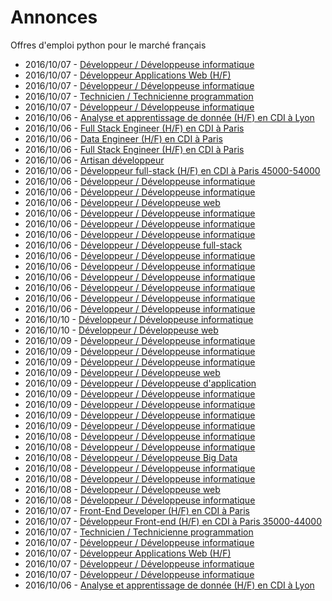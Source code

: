 # Annonces

Offres d'emploi python pour le marché français

* 2016/10/07 - [Développeur / Développeuse informatique](http://www.pyjobs.fr/jobs/details/3698/developpeur-developpeuse-informatique "Développeur / Développeuse informatique")
* 2016/10/07 - [Développeur Applications Web (H/F)](http://www.pyjobs.fr/jobs/details/3708/developpeur-applications-web-h-f "Développeur Applications Web (H/F)")
* 2016/10/07 - [Développeur / Développeuse informatique](http://www.pyjobs.fr/jobs/details/3699/developpeur-developpeuse-informatique "Développeur / Développeuse informatique")
* 2016/10/07 - [Technicien / Technicienne programmation](http://www.pyjobs.fr/jobs/details/3704/technicien-technicienne-programmation "Technicien / Technicienne programmation")
* 2016/10/07 - [Développeur / Développeuse informatique](http://www.pyjobs.fr/jobs/details/3709/developpeur-developpeuse-informatique "Développeur / Développeuse informatique")
* 2016/10/06 - [Analyse et apprentissage de donnée (H/F) en CDI à Lyon](http://www.pyjobs.fr/jobs/details/3696/analyse-et-apprentissage-de-donnee-h-f-en-cdi-a-lyon "Analyse et apprentissage de donnée (H/F) en CDI à Lyon")
* 2016/10/06 - [Full Stack Engineer (H/F) en CDI à Paris](http://www.pyjobs.fr/jobs/details/3688/full-stack-engineer-h-f-en-cdi-a-paris "Full Stack Engineer (H/F) en CDI à Paris")
* 2016/10/06 - [Data Engineer (H/F) en CDI à Paris](http://www.pyjobs.fr/jobs/details/3690/data-engineer-h-f-en-cdi-a-paris "Data Engineer (H/F) en CDI à Paris")
* 2016/10/06 - [Full Stack Engineer (H/F) en CDI à Paris](http://www.pyjobs.fr/jobs/details/3689/full-stack-engineer-h-f-en-cdi-a-paris "Full Stack Engineer (H/F) en CDI à Paris")
* 2016/10/06 - [Artisan développeur](http://www.pyjobs.fr/jobs/details/3677/artisan-developpeur "Artisan développeur")
* 2016/10/06 - [Développeur full-stack (H/F) en CDI à Paris 45000-54000](http://www.pyjobs.fr/jobs/details/3678/developpeur-full-stack-h-f-en-cdi-a-paris-45000-54000 "Développeur full-stack (H/F) en CDI à Paris 45000-54000")
* 2016/10/06 - [Développeur / Développeuse informatique](http://www.pyjobs.fr/jobs/details/3680/developpeur-developpeuse-informatique "Développeur / Développeuse informatique")
* 2016/10/06 - [Développeur / Développeuse informatique](http://www.pyjobs.fr/jobs/details/3692/developpeur-developpeuse-informatique "Développeur / Développeuse informatique")
* 2016/10/06 - [Développeur / Développeuse web](http://www.pyjobs.fr/jobs/details/3674/developpeur-developpeuse-web "Développeur / Développeuse web")
* 2016/10/06 - [Développeur / Développeuse informatique](http://www.pyjobs.fr/jobs/details/3695/developpeur-developpeuse-informatique "Développeur / Développeuse informatique")
* 2016/10/06 - [Développeur / Développeuse informatique](http://www.pyjobs.fr/jobs/details/3673/developpeur-developpeuse-informatique "Développeur / Développeuse informatique")
* 2016/10/06 - [Développeur / Développeuse informatique](http://www.pyjobs.fr/jobs/details/3676/developpeur-developpeuse-informatique "Développeur / Développeuse informatique")
* 2016/10/06 - [Développeur / Développeuse full-stack](http://www.pyjobs.fr/jobs/details/3681/developpeur-developpeuse-full-stack "Développeur / Développeuse full-stack")
* 2016/10/06 - [Développeur / Développeuse informatique](http://www.pyjobs.fr/jobs/details/3685/developpeur-developpeuse-informatique "Développeur / Développeuse informatique")
* 2016/10/06 - [Développeur / Développeuse informatique](http://www.pyjobs.fr/jobs/details/3705/developpeur-developpeuse-informatique "Développeur / Développeuse informatique")
* 2016/10/06 - [Développeur / Développeuse informatique](http://www.pyjobs.fr/jobs/details/3697/developpeur-developpeuse-informatique "Développeur / Développeuse informatique")
* 2016/10/06 - [Développeur / Développeuse informatique](http://www.pyjobs.fr/jobs/details/3691/developpeur-developpeuse-informatique "Développeur / Développeuse informatique")
* 2016/10/06 - [Développeur / Développeuse informatique](http://www.pyjobs.fr/jobs/details/3693/developpeur-developpeuse-informatique "Développeur / Développeuse informatique")
* 2016/10/06 - [Développeur / Développeuse informatique](http://www.pyjobs.fr/jobs/details/3686/developpeur-developpeuse-informatique "Développeur / Développeuse informatique")
* 2016/10/10 - [Développeur / Développeuse informatique](http://www.pyjobs.fr/jobs/details/3232/developpeur-developpeuse-informatique "Développeur / Développeuse informatique")
* 2016/10/10 - [Développeur / Développeuse web](http://www.pyjobs.fr/jobs/details/3233/developpeur-developpeuse-web "Développeur / Développeuse web")
* 2016/10/09 - [Développeur / Développeuse informatique](http://www.pyjobs.fr/jobs/details/3225/developpeur-developpeuse-informatique "Développeur / Développeuse informatique")
* 2016/10/09 - [Développeur / Développeuse informatique](http://www.pyjobs.fr/jobs/details/3227/developpeur-developpeuse-informatique "Développeur / Développeuse informatique")
* 2016/10/09 - [Développeur / Développeuse informatique](http://www.pyjobs.fr/jobs/details/3223/developpeur-developpeuse-informatique "Développeur / Développeuse informatique")
* 2016/10/09 - [Développeur / Développeuse web](http://www.pyjobs.fr/jobs/details/3224/developpeur-developpeuse-web "Développeur / Développeuse web")
* 2016/10/09 - [Développeur / Développeuse d'application](http://www.pyjobs.fr/jobs/details/3228/developpeur-developpeuse-dapplication "Développeur / Développeuse d'application")
* 2016/10/09 - [Développeur / Développeuse informatique](http://www.pyjobs.fr/jobs/details/3231/developpeur-developpeuse-informatique "Développeur / Développeuse informatique")
* 2016/10/09 - [Développeur / Développeuse informatique](http://www.pyjobs.fr/jobs/details/3229/developpeur-developpeuse-informatique "Développeur / Développeuse informatique")
* 2016/10/09 - [Développeur / Développeuse informatique](http://www.pyjobs.fr/jobs/details/3226/developpeur-developpeuse-informatique "Développeur / Développeuse informatique")
* 2016/10/09 - [Développeur / Développeuse informatique](http://www.pyjobs.fr/jobs/details/3230/developpeur-developpeuse-informatique "Développeur / Développeuse informatique")
* 2016/10/08 - [Développeur / Développeuse informatique](http://www.pyjobs.fr/jobs/details/3220/developpeur-developpeuse-informatique "Développeur / Développeuse informatique")
* 2016/10/08 - [Développeur / Développeuse informatique](http://www.pyjobs.fr/jobs/details/3216/developpeur-developpeuse-informatique "Développeur / Développeuse informatique")
* 2016/10/08 - [Développeur / Développeuse Big Data](http://www.pyjobs.fr/jobs/details/3219/developpeur-developpeuse-big-data "Développeur / Développeuse Big Data")
* 2016/10/08 - [Développeur / Développeuse informatique](http://www.pyjobs.fr/jobs/details/3217/developpeur-developpeuse-informatique "Développeur / Développeuse informatique")
* 2016/10/08 - [Développeur / Développeuse informatique](http://www.pyjobs.fr/jobs/details/3222/developpeur-developpeuse-informatique "Développeur / Développeuse informatique")
* 2016/10/08 - [Développeur / Développeuse web](http://www.pyjobs.fr/jobs/details/3218/developpeur-developpeuse-web "Développeur / Développeuse web")
* 2016/10/08 - [Développeur / Développeuse informatique](http://www.pyjobs.fr/jobs/details/3221/developpeur-developpeuse-informatique "Développeur / Développeuse informatique")
* 2016/10/07 - [Front-End Developer (H/F) en CDI à Paris](http://www.pyjobs.fr/jobs/details/3214/front-end-developer-h-f-en-cdi-a-paris "Front-End Developer (H/F) en CDI à Paris")
* 2016/10/07 - [Développeur Front-end (H/F) en CDI à Paris 35000-44000](http://www.pyjobs.fr/jobs/details/3212/developpeur-front-end-h-f-en-cdi-a-paris-35000-44000 "Développeur Front-end (H/F) en CDI à Paris 35000-44000")
* 2016/10/07 - [Technicien / Technicienne programmation](http://www.pyjobs.fr/jobs/details/3211/technicien-technicienne-programmation "Technicien / Technicienne programmation")
* 2016/10/07 - [Développeur / Développeuse informatique](http://www.pyjobs.fr/jobs/details/3215/developpeur-developpeuse-informatique "Développeur / Développeuse informatique")
* 2016/10/07 - [Développeur Applications Web (H/F)](http://www.pyjobs.fr/jobs/details/3213/developpeur-applications-web-h-f "Développeur Applications Web (H/F)")
* 2016/10/07 - [Développeur / Développeuse informatique](http://www.pyjobs.fr/jobs/details/3209/developpeur-developpeuse-informatique "Développeur / Développeuse informatique")
* 2016/10/07 - [Développeur / Développeuse informatique](http://www.pyjobs.fr/jobs/details/3210/developpeur-developpeuse-informatique "Développeur / Développeuse informatique")
* 2016/10/06 - [Analyse et apprentissage de donnée (H/F) en CDI à Lyon](http://www.pyjobs.fr/jobs/details/3204/analyse-et-apprentissage-de-donnee-h-f-en-cdi-a-lyon "Analyse et apprentissage de donnée (H/F) en CDI à Lyon")

